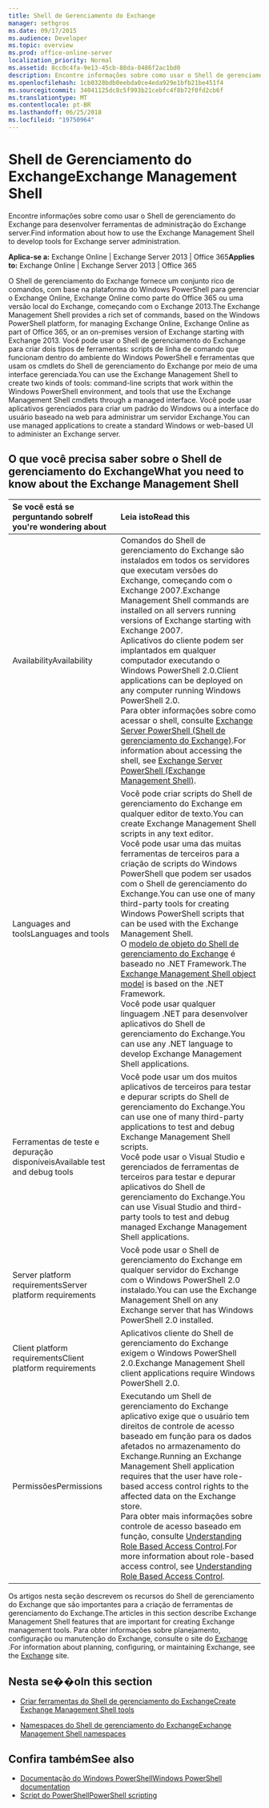 ```yaml
---
title: Shell de Gerenciamento do Exchange
manager: sethgros
ms.date: 09/17/2015
ms.audience: Developer
ms.topic: overview
ms.prod: office-online-server
localization_priority: Normal
ms.assetid: 8cc0c4fa-9e13-45cb-88da-0486f2ac1bd0
description: Encontre informações sobre como usar o Shell de gerenciamento do Exchange para desenvolver ferramentas de administração do Exchange server.
ms.openlocfilehash: 1cb0328bdb0eebda0ce4eda929e1bfb21be451f4
ms.sourcegitcommit: 34041125dc8c5f993b21cebfc4f8b72f0fd2cb6f
ms.translationtype: MT
ms.contentlocale: pt-BR
ms.lasthandoff: 06/25/2018
ms.locfileid: "19750964"
---
```

# <a name="exchange-management-shell"></a><span data-ttu-id="6e426-103">Shell de Gerenciamento do Exchange</span><span class="sxs-lookup"><span data-stu-id="6e426-103">Exchange Management Shell</span></span>

<span data-ttu-id="6e426-104">Encontre informações sobre como usar o Shell de gerenciamento do Exchange para desenvolver ferramentas de administração do Exchange server.</span><span class="sxs-lookup"><span data-stu-id="6e426-104">Find information about how to use the Exchange Management Shell to develop tools for Exchange server administration.</span></span>
  
<span data-ttu-id="6e426-105">**Aplica-se a:** Exchange Online | Exchange Server 2013 | Office 365</span><span class="sxs-lookup"><span data-stu-id="6e426-105">**Applies to:** Exchange Online | Exchange Server 2013 | Office 365</span></span>
  
<span data-ttu-id="6e426-106">O Shell de gerenciamento do Exchange fornece um conjunto rico de comandos, com base na plataforma do Windows PowerShell para gerenciar o Exchange Online, Exchange Online como parte do Office 365 ou uma versão local do Exchange, começando com o Exchange 2013.</span><span class="sxs-lookup"><span data-stu-id="6e426-106">The Exchange Management Shell provides a rich set of commands, based on the Windows PowerShell platform, for managing Exchange Online, Exchange Online as part of Office 365, or an on-premises version of Exchange starting with Exchange 2013.</span></span> <span data-ttu-id="6e426-107">Você pode usar o Shell de gerenciamento do Exchange para criar dois tipos de ferramentas: scripts de linha de comando que funcionam dentro do ambiente do Windows PowerShell e ferramentas que usam os cmdlets do Shell de gerenciamento do Exchange por meio de uma interface gerenciada.</span><span class="sxs-lookup"><span data-stu-id="6e426-107">You can use the Exchange Management Shell to create two kinds of tools: command-line scripts that work within the Windows PowerShell environment, and tools that use the Exchange Management Shell cmdlets through a managed interface.</span></span> <span data-ttu-id="6e426-108">Você pode usar aplicativos gerenciados para criar um padrão do Windows ou a interface do usuário baseado na web para administrar um servidor Exchange.</span><span class="sxs-lookup"><span data-stu-id="6e426-108">You can use managed applications to create a standard Windows or web-based UI to administer an Exchange server.</span></span> 
  
## <a name="what-you-need-to-know-about-the-exchange-management-shell"></a><span data-ttu-id="6e426-109">O que você precisa saber sobre o Shell de gerenciamento do Exchange</span><span class="sxs-lookup"><span data-stu-id="6e426-109">What you need to know about the Exchange Management Shell</span></span>

|<span data-ttu-id="6e426-110">Se você está se perguntando sobre</span><span class="sxs-lookup"><span data-stu-id="6e426-110">If you're wondering about</span></span>|<span data-ttu-id="6e426-111">Leia isto</span><span class="sxs-lookup"><span data-stu-id="6e426-111">Read this</span></span>|
|:-----|:-----|
|<span data-ttu-id="6e426-112">Availability</span><span class="sxs-lookup"><span data-stu-id="6e426-112">Availability</span></span>  <br/> |<span data-ttu-id="6e426-113">Comandos do Shell de gerenciamento do Exchange são instalados em todos os servidores que executam versões do Exchange, começando com o Exchange 2007.</span><span class="sxs-lookup"><span data-stu-id="6e426-113">Exchange Management Shell commands are installed on all servers running versions of Exchange starting with Exchange 2007.</span></span><br/><span data-ttu-id="6e426-114">Aplicativos do cliente podem ser implantados em qualquer computador executando o Windows PowerShell 2.0.</span><span class="sxs-lookup"><span data-stu-id="6e426-114">Client applications can be deployed on any computer running Windows PowerShell 2.0.</span></span><br/> <span data-ttu-id="6e426-115">Para obter informações sobre como acessar o shell, consulte [Exchange Server PowerShell (Shell de gerenciamento do Exchange)](https://docs.microsoft.com/pt-br/powershell/exchange/exchange-server/exchange-management-shell?view=exchange-ps).</span><span class="sxs-lookup"><span data-stu-id="6e426-115">For information about accessing the shell, see [Exchange Server PowerShell (Exchange Management Shell)](https://docs.microsoft.com/pt-br/powershell/exchange/exchange-server/exchange-management-shell?view=exchange-ps).</span></span>  <br/> |
|<span data-ttu-id="6e426-116">Languages and tools</span><span class="sxs-lookup"><span data-stu-id="6e426-116">Languages and tools</span></span>  <br/> |<span data-ttu-id="6e426-117">Você pode criar scripts do Shell de gerenciamento do Exchange em qualquer editor de texto.</span><span class="sxs-lookup"><span data-stu-id="6e426-117">You can create Exchange Management Shell scripts in any text editor.</span></span><br/><span data-ttu-id="6e426-118">Você pode usar uma das muitas ferramentas de terceiros para a criação de scripts do Windows PowerShell que podem ser usados com o Shell de gerenciamento do Exchange.</span><span class="sxs-lookup"><span data-stu-id="6e426-118">You can use one of many third-party tools for creating Windows PowerShell scripts that can be used with the Exchange Management Shell.</span></span>  <br/> <span data-ttu-id="6e426-119">O [modelo de objeto do Shell de gerenciamento do Exchange](exchange-management-shell-namespaces.md) é baseado no .NET Framework.</span><span class="sxs-lookup"><span data-stu-id="6e426-119">The [Exchange Management Shell object model](exchange-management-shell-namespaces.md) is based on the .NET Framework.</span></span><br/><span data-ttu-id="6e426-120">Você pode usar qualquer linguagem .NET para desenvolver aplicativos do Shell de gerenciamento do Exchange.</span><span class="sxs-lookup"><span data-stu-id="6e426-120">You can use any .NET language to develop Exchange Management Shell applications.</span></span>  <br/> |
|<span data-ttu-id="6e426-121">Ferramentas de teste e depuração disponíveis</span><span class="sxs-lookup"><span data-stu-id="6e426-121">Available test and debug tools</span></span>  <br/> |<span data-ttu-id="6e426-122">Você pode usar um dos muitos aplicativos de terceiros para testar e depurar scripts do Shell de gerenciamento do Exchange.</span><span class="sxs-lookup"><span data-stu-id="6e426-122">You can use one of many third-party applications to test and debug Exchange Management Shell scripts.</span></span>  <br/> <span data-ttu-id="6e426-123">Você pode usar o Visual Studio e gerenciados de ferramentas de terceiros para testar e depurar aplicativos do Shell de gerenciamento do Exchange.</span><span class="sxs-lookup"><span data-stu-id="6e426-123">You can use Visual Studio and third-party tools to test and debug managed Exchange Management Shell applications.</span></span>  <br/> |
|<span data-ttu-id="6e426-124">Server platform requirements</span><span class="sxs-lookup"><span data-stu-id="6e426-124">Server platform requirements</span></span>  <br/> |<span data-ttu-id="6e426-125">Você pode usar o Shell de gerenciamento do Exchange em qualquer servidor do Exchange com o Windows PowerShell 2.0 instalado.</span><span class="sxs-lookup"><span data-stu-id="6e426-125">You can use the Exchange Management Shell on any Exchange server that has Windows PowerShell 2.0 installed.</span></span>  <br/> |
|<span data-ttu-id="6e426-126">Client platform requirements</span><span class="sxs-lookup"><span data-stu-id="6e426-126">Client platform requirements</span></span>  <br/> |<span data-ttu-id="6e426-127">Aplicativos cliente do Shell de gerenciamento do Exchange exigem o Windows PowerShell 2.0.</span><span class="sxs-lookup"><span data-stu-id="6e426-127">Exchange Management Shell client applications require Windows PowerShell 2.0.</span></span>  <br/> |
|<span data-ttu-id="6e426-128">Permissões</span><span class="sxs-lookup"><span data-stu-id="6e426-128">Permissions</span></span>  <br/> |<span data-ttu-id="6e426-129">Executando um Shell de gerenciamento do Exchange aplicativo exige que o usuário tem direitos de controle de acesso baseado em função para os dados afetados no armazenamento do Exchange.</span><span class="sxs-lookup"><span data-stu-id="6e426-129">Running an Exchange Management Shell application requires that the user have role-based access control rights to the affected data on the Exchange store.</span></span><br/><span data-ttu-id="6e426-130">Para obter mais informações sobre controle de acesso baseado em função, consulte [Understanding Role Based Access Control](http://technet.microsoft.com/pt-br/library/dd298183.aspx).</span><span class="sxs-lookup"><span data-stu-id="6e426-130">For more information about role-based access control, see [Understanding Role Based Access Control](http://technet.microsoft.com/pt-br/library/dd298183.aspx).</span></span>  <br/> |
   
<span data-ttu-id="6e426-131">Os artigos nesta seção descrevem os recursos do Shell de gerenciamento do Exchange que são importantes para a criação de ferramentas de gerenciamento do Exchange.</span><span class="sxs-lookup"><span data-stu-id="6e426-131">The articles in this section describe Exchange Management Shell features that are important for creating Exchange management tools.</span></span> <span data-ttu-id="6e426-132">Para obter informações sobre planejamento, configuração ou manutenção do Exchange, consulte o site do [Exchange](https://docs.microsoft.com/pt-br/exchange/) .</span><span class="sxs-lookup"><span data-stu-id="6e426-132">For information about planning, configuring, or maintaining Exchange, see the [Exchange](https://docs.microsoft.com/pt-br/exchange/) site.</span></span>
  
## <a name="in-this-section"></a><span data-ttu-id="6e426-133">Nesta se��o</span><span class="sxs-lookup"><span data-stu-id="6e426-133">In this section</span></span>

- [<span data-ttu-id="6e426-134">Criar ferramentas do Shell de gerenciamento do Exchange</span><span class="sxs-lookup"><span data-stu-id="6e426-134">Create Exchange Management Shell tools</span></span>](create-exchange-management-shell-tools.md)
    
- [<span data-ttu-id="6e426-135">Namespaces do Shell de gerenciamento do Exchange</span><span class="sxs-lookup"><span data-stu-id="6e426-135">Exchange Management Shell namespaces</span></span>](exchange-management-shell-namespaces.md)
    
## <a name="see-also"></a><span data-ttu-id="6e426-136">Confira também</span><span class="sxs-lookup"><span data-stu-id="6e426-136">See also</span></span>
  
- [<span data-ttu-id="6e426-137">Documentação do Windows PowerShell</span><span class="sxs-lookup"><span data-stu-id="6e426-137">Windows PowerShell documentation</span></span>](https://docs.microsoft.com/pt-br/powershell/scripting/getting-started/getting-started-with-windows-powershell?view=powershell-6)
- [<span data-ttu-id="6e426-138">Script do PowerShell</span><span class="sxs-lookup"><span data-stu-id="6e426-138">PowerShell scripting</span></span>](https://docs.microsoft.com/pt-br/powershell/scripting/powershell-scripting?view=powershell-6)
    


